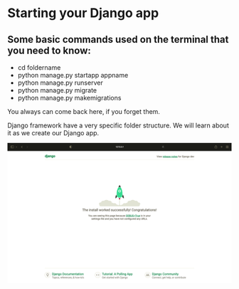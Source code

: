 # Starting your Django app


## Some basic commands used on the terminal that you need to know:

- cd foldername
- python manage.py startapp appname
- python manage.py runserver
- python manage.py migrate
- python manage.py makemigrations

You always can come back here, if you forget them.

Django framework have a very specific folder structure. We will learn about it as we create our Django app. 



<!-- IMAGE
Caption: Screen 1
ID: screen_1
Alt text: 
Author: 
Attribution: 
Placeholder: TRUE  
--> 

![IMAGE](figures/screen1.png)

<!-- END IMAGE -->

